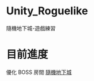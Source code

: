 # Unity_Roguelike
 隨機地下城-遊戲練習
# 目前進度
  優化 BOSS 房間
[隨機地下城](https://www.bilibili.com/video/BV1W7411s7fq/)
